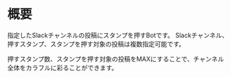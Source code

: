 # 概要
指定したSlackチャンネルの投稿にスタンプを押すBotです。
Slackチャンネル、押すスタンプ、スタンプを押す対象の投稿は複数指定可能です。

押すスタンプ数、スタンプを押す対象の投稿をMAXにすることで、チャンネル全体をカラフルに彩ることができます。
